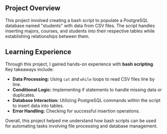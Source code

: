 ## Project Overview

This project involved creating a bash script to populate a PostgreSQL database named "students" with data from CSV files. The script handles inserting majors, courses, and students into their respective tables while establishing relationships between them.

## Learning Experience

Through this project, I gained hands-on experience with **bash scripting**. Key takeaways include:

- **Data Processing:** Using `cat` and `while` loops to read CSV files line by line.
- **Conditional Logic:** Implementing if statements to handle missing data or duplicates.
- **Database Interaction:** Utilizing PostgreSQL commands within the script to insert data into tables.
- **Error Handling:** Checking for successful insertion operations.

Overall, this project helped me understand how bash scripts can be used for automating tasks involving file processing and database management.
